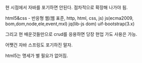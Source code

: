 현 시점에서 자바를 포기하면 안된다. 점차적으로 확장해 나가야 됨.

html5&css - 반응형 웹(웹 표준, http, html, css, js)
js(ecma2009, bom,dom,node,ele,event,mxl)
jq(lib-js dom)
uif-bootstrap(3.x)

그리고 현 배운것들만으로 crud를 응용하면 당장 현업 가도 사용은 가능.

어쨋건 자바 스프링도 포기하진 말자.

html5는 명세가 별 필요가 없어짐.

